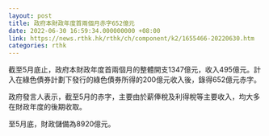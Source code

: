 ```yaml
---
layout: post
title: 政府本財政年度首兩個月赤字652億元
date: 2022-06-30 16:59:34.000000000 +08:00
link: https://news.rthk.hk/rthk/ch/component/k2/1655466-20220630.htm
categories: rthk
---
```


截至5月底止，政府本財政年度首兩個月的整體開支1347億元，收入495億元。計入在綠色債券計劃下發行的綠色債券所得的200億元收入後，錄得652億元赤字。

政府發言人表示，截至5月的赤字，主要由於薪俸稅及利得稅等主要收入，均大多在財政年度的後期收取。

至5月底，財政儲備為8920億元。
